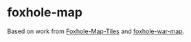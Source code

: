 # foxhole-map

Based on work from [Foxhole-Map-Tiles](https://github.com/Kastow/Foxhole-Map-Tiles) and [foxhole-war-map](https://github.com/Sethfire/foxhole-war-map).
